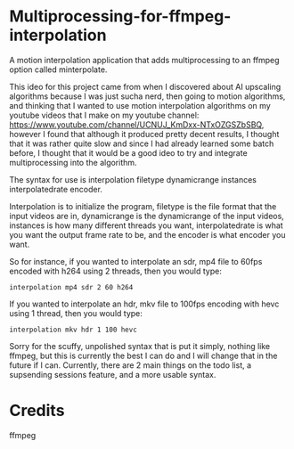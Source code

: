 # Multiprocessing-for-ffmpeg-interpolation
A motion interpolation application that adds multiprocessing to an ffmpeg option called minterpolate.

This ideo for this project came from when I discovered about AI upscaling algorithms because I was just sucha nerd, then going to motion algorithms, and thinking that I wanted to use motion interpolation algorithms on my youtube videos that I make on my youtube channel: https://www.youtube.com/channel/UCNUJ_KmDxx-NTxOZGSZbSBQ, however I found that although it produced pretty decent results, I thought that it was rather quite slow and since I had already learned some batch before, I thought that it would be a good ideo to try and integrate multiprocessing into the algorithm.

The syntax for use is interpolation filetype dynamicrange instances interpolatedrate encoder.

Interpolation is to initialize the program, filetype is the file format that the input videos are in, dynamicrange is the dynamicrange of the input videos, instances is how many different threads you want, interpolatedrate is what you want the output frame rate to be, and the encoder is what encoder you want.

So for instance, if you wanted to interpolate an sdr, mp4 file to 60fps encoded with h264 using 2 threads, then you would type: 
```
interpolation mp4 sdr 2 60 h264
```
If you wanted to interpolate an hdr, mkv file to 100fps encoding with hevc using 1 thread, then you would type:
```
interpolation mkv hdr 1 100 hevc
```
Sorry for the scuffy, unpolished syntax that is put it simply, nothing like ffmpeg, but this is currently the best I can do and I will change that in the future if I can. Currently, there are 2 main things on the todo list, a supsending sessions feature, and a more usable syntax.

# Credits
ffmpeg
